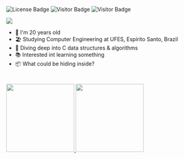 ![License Badge](https://img.shields.io/badge/license-MIT-blue)
![Visitor Badge](https://visitor-badge.laobi.icu/badge?page_id=edualfo.visitor-badge)
![Visitor Badge](https://img.shields.io/badge/made%20in-brazil-green)



<div align="left">
  <img src="https://readme-typing-svg.herokuapp.com?font=Consolas&weight=400&size=28&duration=4000&pause=600&width=700&height=50&color=fff&center=false&vCenter=true&lines=Hi%2C+I'm+Eduardo+Abreu!%F0%9F%91%8B%F0%9F%91%8B;I'm+a+computer+engineering+student;Check+out+some+cool+stuff+below+%F0%9F%8D%B7%F0%9F%97%BF">
</div>

<div align="left">
  <ul>
    <li>🤠 I'm 20 years old</li>
    <li>🏖️ Studying Computer Engineering at UFES, Espírito Santo, Brazil</li>
    <li>🤿 Diving deep into C data structures & algorithms</li>
    <li>📚 Interested int learning something</li>
    <li>📦 What could be hiding inside?</li>
  </ul>
</div>

#

<div>
  <a href="https://github.com/edualfo">
  <img height="180" src="https://github-readme-stats.vercel.app/api?username=edualfo&show_icons=true&theme=dark&include_all_commits=true&count_private=true&hide_rank=false&border_radius=5&hide_border=true&border_color=545d68"/>
  <img height="180" src="https://github-readme-stats.vercel.app/api/top-langs/?username=edualfo&theme=dark&border_radius=5&hide_border=true&border_color=&exclude_repo=&hide=&langs_count=10&layout=compact">
</div>

<!---

<div align=left>
  <img height="180" src="https://streak-stats.demolab.com?user=edualfo&ring&theme=react&ring=&fire=&currStreakNum=&currStreakLabel=&border_radius=5&hide_border=true">
</div>

#


<!---

#

![snake gif](https://github.com/edualfo/edualfo/blob/output/github-contribution-grid-snake.svg)

--->

<!---
eduabreulfo/eduabreulfo is a ✨ special ✨ repository because its `README.md` (this file) appears on your GitHub profile.
You can click the Preview link to take a look at your changes.
--->

